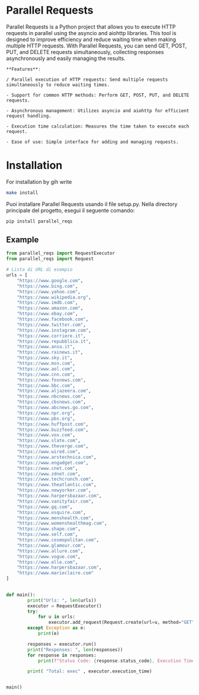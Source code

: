 # Parallel Requests

Parallel Requests is a Python project that allows you to execute HTTP requests in parallel using the asyncio and aiohttp libraries. This tool is designed to improve efficiency and reduce waiting time when making multiple HTTP requests. With Parallel Requests, you can send GET, POST, PUT, and DELETE requests simultaneously, collecting responses asynchronously and easily managing the results.

    **Features**:

    / Parallel execution of HTTP requests: Send multiple requests simultaneously to reduce waiting times.

    - Support for common HTTP methods: Perform GET, POST, PUT, and DELETE requests.

    - Asynchronous management: Utilizes asyncio and aiohttp for efficient request handling.

    - Execution time calculation: Measures the time taken to execute each request.

    - Ease of use: Simple interface for adding and managing requests.


# Installation

For installation by gih write

```bash
make install
```

Puoi installare Parallel Requests usando il file setup.py. Nella directory principale del progetto, esegui il seguente comando:

```python
pip install parallel_reqs
```

## Example

```python
from parallel_reqs import RequestExecutor 
from parallel_reqs import Request

# Lista di URL di esempio
urls = [
    "https://www.google.com",
    "https://www.bing.com",
    "https://www.yahoo.com",
    "https://www.wikipedia.org",
    "https://www.imdb.com",
    "https://www.amazon.com",
    "https://www.ebay.com",
    "https://www.facebook.com",
    "https://www.twitter.com",
    "https://www.instagram.com",
    "https://www.corriere.it",
    "https://www.repubblica.it",
    "https://www.ansa.it",
    "https://www.rainews.it",
    "https://www.sky.it",
    "https://www.msn.com",
    "https://www.aol.com",
    "https://www.cnn.com",
    "https://www.foxnews.com",
    "https://www.bbc.com",
    "https://www.aljazeera.com",
    "https://www.nbcnews.com",
    "https://www.cbsnews.com",
    "https://www.abcnews.go.com",
    "https://www.npr.org",
    "https://www.pbs.org",
    "https://www.huffpost.com",
    "https://www.buzzfeed.com",
    "https://www.vox.com",
    "https://www.slate.com",
    "https://www.theverge.com",
    "https://www.wired.com",
    "https://www.arstechnica.com",
    "https://www.engadget.com",
    "https://www.cnet.com",
    "https://www.zdnet.com",
    "https://www.techcrunch.com",
    "https://www.theatlantic.com",
    "https://www.newyorker.com",
    "https://www.harpersbazaar.com",
    "https://www.vanityfair.com",
    "https://www.gq.com",
    "https://www.esquire.com",
    "https://www.menshealth.com",
    "https://www.womenshealthmag.com",
    "https://www.shape.com",
    "https://www.self.com",
    "https://www.cosmopolitan.com",
    "https://www.glamour.com",
    "https://www.allure.com",
    "https://www.vogue.com",
    "https://www.elle.com",
    "https://www.harpersbazaar.com",
    "https://www.marieclaire.com"
]

                                                                                   
def main():
        print("Urls: ", len(urls))
        executor = RequestExecutor()       
        try:
            for u in urls:
                executor.add_request(Request.create(url=u, method="GET"))
        except Exception as e:    
            print(e)

        responses = executor.run()
        print("Responses: ", len(responses))
        for response in responses: 
            print(f"Status Code: {response.status_code}, Execution Time: {response.execution_time} sec") 

        print( "Total: exec" , executor.execution_time)


main()
```

